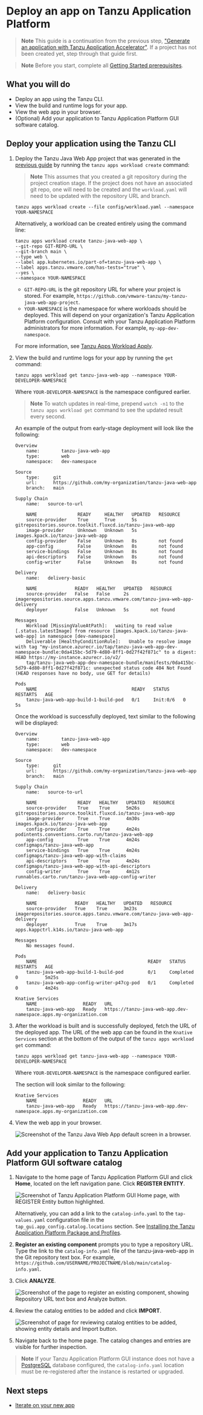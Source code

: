 # Deploy an app on Tanzu Application Platform

> **Note** This guide is a continuation from the previous step, ["Generate an application with Tanzu Application Accelerator"](./generate-first-app.hbs.md). If a project has not been created yet, step through that guide first.

>**Note** Before you start, complete all [Getting Started prerequisites](../getting-started.md#get-started-prereqs).

## <a id="you-will"></a>What you will do

- Deploy an app using the Tanzu CLI.
- View the build and runtime logs for your app.
- View the web app in your browser.
- (Optional) Add your application to Tanzu Application Platform GUI software catalog.

## <a id="deploy-your-app"></a>Deploy your application using the Tanzu CLI

1. Deploy the Tanzu Java Web App project that was generated in the [previous guide](generate-first-app.hbs.md) by running the `tanzu apps workload create` command:

    >**Note** This assumes that you created a git repository during the project creation stage. If the project does not have an associated git repo, one will need to be created and the `workload.yaml` will need to be updated with the repository URL and branch.

    ```console
    tanzu apps workload create --file config/workload.yaml --namespace YOUR-NAMESPACE
    ```

    Alternatively, a workload can be created entirely using the command line:

    ```console
    tanzu apps workload create tanzu-java-web-app \
    --git-repo GIT-REPO-URL \
    --git-branch main \
    --type web \
    --label app.kubernetes.io/part-of=tanzu-java-web-app \
    --label apps.tanzu.vmware.com/has-tests="true" \
    --yes \
    --namespace YOUR-NAMESPACE
    ```
    
    * `GIT-REPO-URL` is the git repository URL for where your project is stored. For example, `https://github.com/vmware-tanzu/my-tanzu-java-web-app-project`.
    * `YOUR-NAMESPACE` is the namespace for where workloads should be deployed. This will depend on your organization's Tanzu Application Platform configuration. Consult with your Tanzu Application Platform administrators for more information. For example, `my-app-dev-namespace`.

    For more information, see [Tanzu Apps Workload Apply](../cli-plugins/apps/command-reference/workload_create_update_apply.hbs.md).

2. View the build and runtime logs for your app by running the `get` command:

    ```console
    tanzu apps workload get tanzu-java-web-app --namespace YOUR-DEVELOPER-NAMESPACE
    ```

    Where `YOUR-DEVELOPER-NAMESPACE` is the namespace configured earlier.

    > **Note** To watch updates in real-time, prepend `watch -n1` to the `tanzu apps workload get` command to see the updated result every second.

    An example of the output from early-stage deployment will look like the following:

    ```console
    Overview
        name:        tanzu-java-web-app
        type:        web
        namespace:   dev-namespace

    Source
        type:     git
        url:      https://github.com/my-organization/tanzu-java-web-app
        branch:   main

    Supply Chain
        name:   source-to-url

        NAME               READY     HEALTHY   UPDATED   RESOURCE
        source-provider    True      True      5s        gitrepositories.source.toolkit.fluxcd.io/tanzu-java-web-app
        image-provider     Unknown   Unknown   5s        images.kpack.io/tanzu-java-web-app
        config-provider    False     Unknown   8s        not found
        app-config         False     Unknown   8s        not found
        service-bindings   False     Unknown   8s        not found
        api-descriptors    False     Unknown   8s        not found
        config-writer      False     Unknown   8s        not found

    Delivery
        name:   delivery-basic

        NAME              READY   HEALTHY   UPDATED   RESOURCE
        source-provider   False   False     2s        imagerepositories.source.apps.tanzu.vmware.com/tanzu-java-web-app-delivery
        deployer          False   Unknown   5s        not found

    Messages
        Workload [MissingValueAtPath]:   waiting to read value [.status.latestImage] from resource [images.kpack.io/tanzu-java-web-app] in namespace [dev-namespace]
        Deliverable [HealthyConditionRule]:   Unable to resolve image with tag "my-instance.azurecr.io/tap/tanzu-java-web-app-dev-namespace-bundle:0da415bc-5d79-4d80-8ff1-0d27f42f871c" to a digest: HEAD https://my-instance.azurecr.io/v2/
        tap/tanzu-java-web-app-dev-namespace-bundle/manifests/0da415bc-5d79-4d80-8ff1-0d27f42f871c: unexpected status code 404 Not Found (HEAD responses have no body, use GET for details)

    Pods
        NAME                                   READY   STATUS     RESTARTS   AGE
        tanzu-java-web-app-build-1-build-pod   0/1     Init:0/6   0          5s
    ```

    Once the workload is successfully deployed, text similar to the following will be displayed:
    
    ```console
    Overview
        name:        tanzu-java-web-app
        type:        web
        namespace:   dev-namespace

    Source
        type:     git
        url:      https://github.com/my-organization/tanzu-java-web-app
        branch:   main

    Supply Chain
        name:   source-to-url

        NAME               READY   HEALTHY   UPDATED   RESOURCE
        source-provider    True    True      5m26s     gitrepositories.source.toolkit.fluxcd.io/tanzu-java-web-app
        image-provider     True    True      4m30s     images.kpack.io/tanzu-java-web-app
        config-provider    True    True      4m24s     podintents.conventions.carto.run/tanzu-java-web-app
        app-config         True    True      4m24s     configmaps/tanzu-java-web-app
        service-bindings   True    True      4m24s     configmaps/tanzu-java-web-app-with-claims
        api-descriptors    True    True      4m24s     configmaps/tanzu-java-web-app-with-api-descriptors
        config-writer      True    True      4m12s     runnables.carto.run/tanzu-java-web-app-config-writer

    Delivery
        name:   delivery-basic

        NAME              READY   HEALTHY   UPDATED   RESOURCE
        source-provider   True    True      3m23s     imagerepositories.source.apps.tanzu.vmware.com/tanzu-java-web-app-delivery
        deployer          True    True      3m17s     apps.kappctrl.k14s.io/tanzu-java-web-app

    Messages
        No messages found.

    Pods
        NAME                                         READY   STATUS      RESTARTS   AGE
        tanzu-java-web-app-build-1-build-pod         0/1     Completed   0          5m25s
        tanzu-java-web-app-config-writer-p47cg-pod   0/1     Completed   0          4m24s

    Knative Services
        NAME                 READY   URL
        tanzu-java-web-app   Ready   https://tanzu-java-web-app.dev-namespace.apps.my-organization.com
    ```    

3. After the workload is built and is successfully deployed, fetch the URL of the deployed app. The URL of the web app can be found in the `Knative Services` section at the bottom of the output of the `tanzu apps workload get` command:

    ```console
    tanzu apps workload get tanzu-java-web-app --namespace YOUR-DEVELOPER-NAMESPACE
    ```

    Where `YOUR-DEVELOPER-NAMESPACE` is the namespace configured earlier.

    The section will look similar to the following:
    
    ```console
    Knative Services
        NAME                 READY   URL
        tanzu-java-web-app   Ready   https://tanzu-java-web-app.dev-namespace.apps.my-organization.com
    ```

4. View the web app in your browser.

    ![Screenshot of the Tanzu Java Web App default screen in a browser.](../images/getting-started-tap-gui-8.png)


## <a id="add-app-to-gui-cat"></a>Add your application to Tanzu Application Platform GUI software catalog

1. Navigate to the home page of Tanzu Application Platform GUI and click **Home**, located on the left navigation pane. Click **REGISTER ENTITY**.

    ![Screenshot of Tanzu Application Platform GUI Home page, with REGISTER Entity button highlighted.](../images/getting-started-tap-gui-5.png)

    Alternatively, you can add a link to the `catalog-info.yaml` to the `tap-values.yaml` configuration file in the `tap_gui.app_config.catalog.locations` section. See [Installing the Tanzu Application Platform Package and Profiles](../install.md#full-profile).

2. **Register an existing component** prompts you to type a repository URL.
Type the link to the `catalog-info.yaml` file of the tanzu-java-web-app in the Git repository text box. For example,
`https://github.com/USERNAME/PROJECTNAME/blob/main/catalog-info.yaml`.

3. Click **ANALYZE**.

    ![Screenshot of the page to register an existing component, showing Repository URL text box and Analyze button.](../images/getting-started-tap-gui-6.png)

4. Review the catalog entities to be added and click **IMPORT**.

    ![Screenshot of page for reviewing catalog entities to be added, showing entity details and Import button.](../images/getting-started-tap-gui-7.png)

5. Navigate back to the home page. The catalog changes and entries are visible for further inspection.

>**Note** If your Tanzu Application Platform GUI instance does not have a [PostgreSQL](../tap-gui/database.md) database configured, the `catalog-info.yaml` location must be re-registered after the instance is restarted or upgraded.

## Next steps

- [Iterate on your new app](iterate-new-app.md)